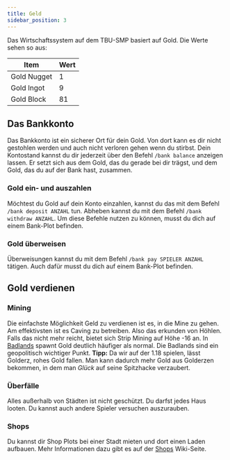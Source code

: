 ```yaml
---
title: Geld
sidebar_position: 3
---
```

Das Wirtschaftssystem auf dem TBU-SMP basiert auf Gold. Die Werte sehen so aus:

| Item        | Wert |
|-------------|------|
| Gold Nugget | 1    |
| Gold Ingot  | 9    |
| Gold Block  | 81   |

## Das Bankkonto
Das Bankkonto ist ein sicherer Ort für dein Gold. Von dort kann es dir nicht gestohlen werden und auch nicht verloren gehen wenn du stirbst.
Dein Kontostand kannst du dir jederzeit über den Befehl `/bank balance` anzeigen lassen. Er setzt sich aus dem Gold, das du gerade bei dir trägst, und dem Gold, das du auf der Bank hast, zusammen.
### Gold ein- und auszahlen
Möchtest du Gold auf dein Konto einzahlen, kannst du das mit dem Befehl `/bank deposit ANZAHL` tun. Abheben kannst du mit dem Befehl `/bank withdraw ANZAHL`. Um diese Befehle nutzen zu können, musst du dich auf einem Bank-Plot befinden.
### Gold überweisen
Überweisungen kannst du mit dem Befehl `/bank pay SPIELER ANZAHL` tätigen. Auch dafür musst du dich auf einem Bank-Plot befinden.

## Gold verdienen
### Mining
Die einfachste Möglichkeit Geld zu verdienen ist es, in die Mine zu gehen. Am effektivsten ist es Caving zu betreiben. Also das erkunden von Höhlen. Falls das nicht mehr reicht, bietet sich Strip Mining auf Höhe -16 an.
In [Badlands](https://minecraft.fandom.com/wiki/Badlands) spawnt Gold deutlich häufiger als normal. Die Badlands sind ein geopolitisch wichtiger Punkt. **Tipp:** Da wir auf der 1.18 spielen, lässt Golderz, rohes Gold fallen. Man kann dadurch mehr Gold aus Golderzen bekommen, in dem man *Glück* auf seine Spitzhacke verzaubert.
### Überfälle
Alles außerhalb von Städten ist nicht geschützt. Du darfst jedes Haus looten. Du kannst auch andere Spieler versuchen auszurauben.
### Shops
Du kannst dir Shop Plots bei einer Stadt mieten und dort einen Laden aufbauen. Mehr Informationen dazu gibt es auf der [Shops](./03-St%C3%A4dte%20und%20Nationen/03-Shops.md) Wiki-Seite.
